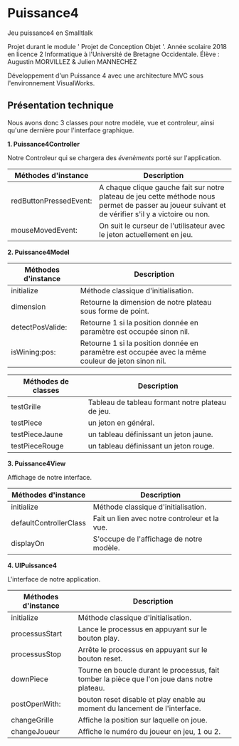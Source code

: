 # Puissance4
Jeu puissance4 en Smalltlalk


Projet durant le module ' Projet de Conception Objet '. Année scolaire 2018 en licence 2 Informatique à l'Université de Bretagne Occidentale.
Élève : Augustin MORVILLEZ & Julien MANNECHEZ

Développement d'un Puissance 4 avec une architecture MVC sous l'environnement VisualWorks.

## Présentation technique

Nous avons donc 3 classes pour notre modèle, vue et controleur, ainsi qu'une dernière pour l'interface graphique.

  **1. Puissance4Controller**
  
Notre Controleur qui se chargera des _évenèments_ porté sur l'application.

Méthodes d'instance | Description
---|---
redButtonPressedEvent: | A chaque clique gauche fait sur notre plateau de jeu cette méthode nous permet de passer au joueur suivant et de vérifier s'il y a victoire ou non.
mouseMovedEvent: | On suit le curseur de l'utilisateur avec le jeton actuellement en jeu.
  
  
  **2. Puissance4Model**
  
Méthodes d'instance | Description
---|---
initialize | Méthode classique d'initialisation.
dimension | Retourne la dimension de notre plateau sous forme de point.
detectPosValide: |  Retourne 1 si la position donnée en paramètre est occupée sinon nil.
isWining:pos: |  Retourne 1 si la position donnée en paramètre est occupée avec la même couleur de jeton sinon nil.


Méthodes de classes | Description
---|---
testGrille | Tableau de tableau formant notre plateau de jeu.
testPiece | un jeton en général.
testPieceJaune | un tableau définissant un jeton jaune.
testPieceRouge | un tableau définissant un jeton rouge.

  
  **3. Puissance4View**
  
Affichage de notre interface.
  
Méthodes d'instance | Description
---|---
initialize | Méthode classique d'initialisation.
defaultControllerClass | Fait un lien avec notre controleur et la vue.
displayOn | S'occupe de l'affichage de notre modèle.


  **4. UIPuissance4**
  
L'interface de notre application.  
  
Méthodes d'instance | Description
---|---
initialize | Méthode classique d'initialisation.
processusStart | Lance le processus en appuyant sur le bouton play.
processusStop | Arrête le processus en appuyant sur le bouton reset.
downPiece | Tourne en boucle durant le processus, fait tomber la pièce que l'on joue dans notre plateau.
postOpenWith: | bouton reset disable et play enable au moment du lancement de l'interface.
changeGrille | Affiche la position sur laquelle on joue.
changeJoueur | Affiche le numéro du joueur en jeu, 1 ou 2.
